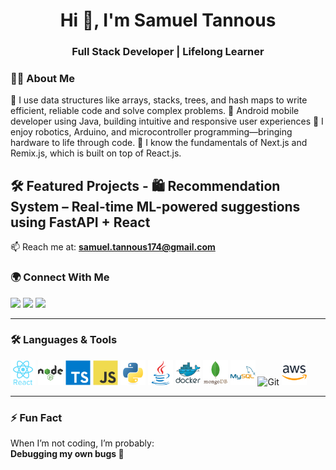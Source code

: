 
<h1 align="center">Hi 👋, I'm Samuel Tannous</h1>
<h3 align="center">Full Stack Developer | Lifelong Learner</h3>



### 👨‍💻 About Me
🧱 I use data structures like arrays, stacks, trees, and hash maps to write efficient, reliable code and solve complex problems.
📱 Android mobile developer using Java, building intuitive and responsive user experiences
🤖 I enjoy robotics, Arduino, and microcontroller programming—bringing hardware to life through code.
🧩 I know the fundamentals of  Next.js and Remix.js, which is built on top of React.js.

## 🛠️ Featured Projects - **🛍️  Recommendation System** – Real-time ML-powered suggestions using FastAPI + React

📫 Reach me at: **samuel.tannous174@gmail.com**


### 🌍 Connect With Me  
<p align="left">
<a href="mailto:samuel.tannous174@gmail.com"><img src="https://img.shields.io/badge/Gmail-D14836?style=for-the-badge&logo=gmail&logoColor=white"/></a>
<a href="https://www.linkedin.com/in/samuel-tannous" target="_blank"><img src="https://img.shields.io/badge/LinkedIn-0A66C2?style=for-the-badge&logo=linkedin&logoColor=white"/></a>
<a href="https://github.com/samueltannous174" target="_blank"><img src="https://img.shields.io/badge/GitHub-000000?style=for-the-badge&logo=github&logoColor=white"/></a>
</p>

---

### 🛠 Languages & Tools  
<p align="left"> 
  <img src="https://raw.githubusercontent.com/devicons/devicon/master/icons/react/react-original-wordmark.svg" alt="React" width="40" height="40"/>
  <img src="https://raw.githubusercontent.com/devicons/devicon/master/icons/nodejs/nodejs-original-wordmark.svg" alt="Node.js" width="40" height="40"/>
  <img src="https://raw.githubusercontent.com/devicons/devicon/master/icons/typescript/typescript-original.svg" alt="TypeScript" width="40" height="40"/>
  <img src="https://raw.githubusercontent.com/devicons/devicon/master/icons/javascript/javascript-original.svg" alt="JavaScript" width="40" height="40"/>
  <img src="https://raw.githubusercontent.com/devicons/devicon/master/icons/python/python-original.svg" alt="Python" width="40" height="40"/>
  <img src="https://raw.githubusercontent.com/devicons/devicon/master/icons/java/java-original.svg" alt="Java" width="40" height="40"/>
  <img src="https://raw.githubusercontent.com/devicons/devicon/master/icons/docker/docker-original-wordmark.svg" alt="Docker" width="40" height="40"/>
  <img src="https://raw.githubusercontent.com/devicons/devicon/master/icons/mongodb/mongodb-original-wordmark.svg" alt="MongoDB" width="40" height="40"/>
  <img src="https://raw.githubusercontent.com/devicons/devicon/master/icons/mysql/mysql-original-wordmark.svg" alt="MySQL" width="40" height="40"/>
  <img src="https://www.vectorlogo.zone/logos/git-scm/git-scm-icon.svg" alt="Git" width="40" height="40"/>
  <img src="https://raw.githubusercontent.com/devicons/devicon/master/icons/amazonwebservices/amazonwebservices-original-wordmark.svg" alt="AWS" width="40" height="40"/>
</p>

---

### ⚡ Fun Fact  
When I’m not coding, I’m probably:  
**Debugging my own bugs 👀**
